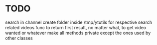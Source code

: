 # TODO

search in channel
create folder inside /tmp/ytutils for respective search
related videos
func to return first result, no matter what, to get video wanted or whatever
make all methods private except the ones used by other classes